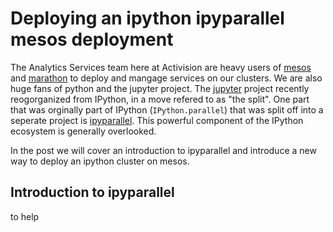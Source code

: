 # Deploying an ipython ipyparallel mesos deployment



The Analytics Services team here at Activision are heavy users of [mesos](http://mesos.apache.org/) and [marathon](https://github.com/mesosphere/marathon) to deploy and mangage services on our clusters. We are also huge fans of python and the jupyter project. The [jupyter](http://jupyter.org/) project recently reogorganized from IPython, in a move refered to as "the split". One part that was orginally part of IPython (`IPython.parallel`) that was split off into a seperate project is [ipyparallel](https://github.com/ipython/ipyparallel). This powerful component of the IPython ecosystem is generally overlooked. 

In the post we will cover an introduction to ipyparallel and introduce a new way to deploy an ipython cluster on mesos.


## Introduction to ipyparallel




to help 
